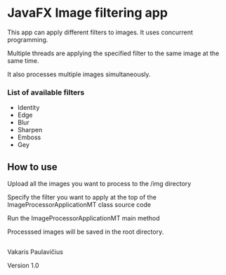 # JavaFX Image filtering app
This app can apply different filters to images. It uses concurrent programming. 

Multiple threads are applying the specified filter to the same image at the same time.

It also processes multiple images simultaneously.

### List of available filters

* Identity
* Edge
* Blur
* Sharpen
* Emboss
* Gey

## How to use

Upload all the images you want to process to the /img directory

Specify the filter you want to apply at the top of the ImageProcessorApplicationMT class source code

Run the ImageProcessorApplicationMT main method

Processsed images will be saved in the root directory.

##

Vakaris Paulavičius

Version 1.0


